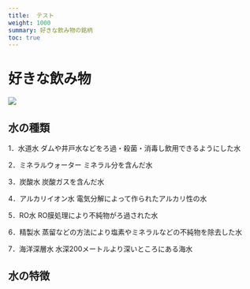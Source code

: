 ```yaml
---
title:  テスト
weight: 1000
summary: 好きな飲み物の銘柄
toc: true
---
```

# 好きな飲み物
![](https://th.bing.com/th?id=OSK.HERO4udNt3Zawk3vIOfsa7ZBnEaa-5gU8d2yqeHKei0tUVU&w=472&h=280&c=13&rs=2&o=6&dpr=1.5&pid=SANGAM)

## 水の種類
1．水道水	ダムや井戸水などをろ過・殺菌・消毒し飲用できるようにした水

2．ミネラルウォーター	ミネラル分を含んだ水

3．炭酸水	炭酸ガスを含んだ水

4．アルカリイオン水	電気分解によって作られたアルカリ性の水

5．RO水	RO膜処理により不純物がろ過された水

6．精製水	蒸留などの方法により塩素やミネラルなどの不純物を除去した水

7．海洋深層水	水深200メートルより深いところにある海水



## 水の特徴





